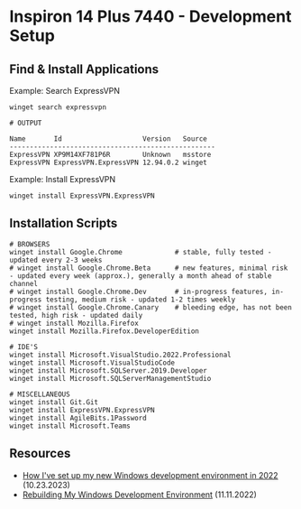 # Inspiron 14 Plus 7440 - Development Setup

## Find & Install Applications

Example: Search ExpressVPN

```
winget search expressvpn
```

```
# OUTPUT

Name       Id                    Version   Source
---------------------------------------------------
ExpressVPN XP9M14XF781P6R        Unknown   msstore
ExpressVPN ExpressVPN.ExpressVPN 12.94.0.2 winget
```

Example: Install ExpressVPN

```
winget install ExpressVPN.ExpressVPN
```

## Installation Scripts

```
# BROWSERS
winget install Google.Chrome             # stable, fully tested - updated every 2-3 weeks
# winget install Google.Chrome.Beta      # new features, minimal risk - updated every week (approx.), generally a month ahead of stable channel 
# winget install Google.Chrome.Dev       # in-progress features, in-progress testing, medium risk - updated 1-2 times weekly
# winget install Google.Chrome.Canary    # bleeding edge, has not been tested, high risk - updated daily
# winget install Mozilla.Firefox
winget install Mozilla.Firefox.DeveloperEdition

# IDE'S
winget install Microsoft.VisualStudio.2022.Professional
winget install Microsoft.VisualStudioCode
winget install Microsoft.SQLServer.2019.Developer
winget install Microsoft.SQLServerManagementStudio

# MISCELLANEOUS
winget install Git.Git
winget install ExpressVPN.ExpressVPN
winget install AgileBits.1Password
winget install Microsoft.Teams
```

## Resources

- [How I've set up my new Windows development environment in 2022](https://timdeschryver.dev/blog/how-i-have-set-up-my-new-windows-development-environment-in-2022) (10.23.2023)
- [Rebuilding My Windows Development Environment](https://jasontaylor.dev/rebuilding-my-windows-development-environment/) (11.11.2022)


